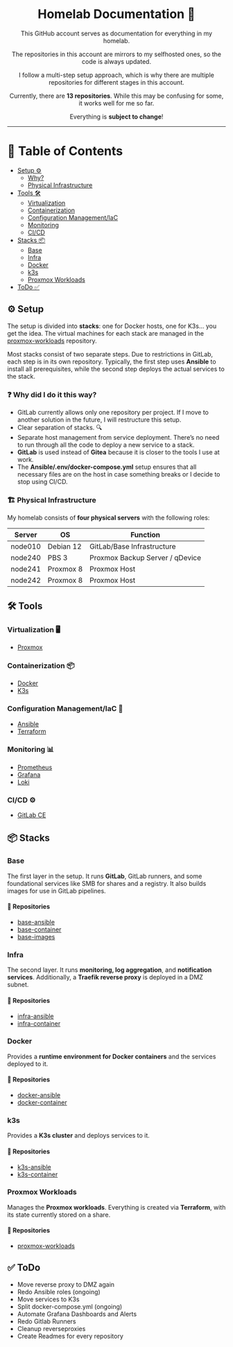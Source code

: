 <div align="center">

# Homelab Documentation 🚀

This GitHub account serves as documentation for everything in my homelab.

The repositories in this account are mirrors to my selfhosted ones, so the code is always updated.

I follow a multi-step setup approach, which is why there are multiple repositories for different stages in this account.

Currently, there are **13 repositories**. While this may be confusing for some, it works well for me so far.

Everything is **subject to change**!

</div>

---

# 📖 Table of Contents
- [Setup ⚙️](#setup)
  - [Why?](#why-did-i-do-it-this-way)
  - [Physical Infrastructure](#physical-infrastructure)
- [Tools 🛠](#tools)
  - [Virtualization](#virtualization)
  - [Containerization](#containerization)
  - [Configuration Management/IaC](#configuration-managementiac)
  - [Monitoring](#monitoring)
  - [CI/CD](#cicd)
- [Stacks 📦](#stacks)
  - [Base](#base)
  - [Infra](#infra)
  - [Docker](#docker)
  - [k3s](#k3s)
  - [Proxmox Workloads](#proxmox-workloads)
- [ToDo ✅](#todo)

## ⚙️ Setup

The setup is divided into **stacks**: one for Docker hosts, one for K3s… you get the idea. The virtual machines for each stack are managed in the [proxmox-workloads](https://github.com/InvalidIdentifier/proxmox-workloads) repository.

Most stacks consist of two separate steps. Due to restrictions in GitLab, each step is in its own repository. Typically, the first step uses **Ansible** to install all prerequisites, while the second step deploys the actual services to the stack.

### ❓ Why did I do it this way?
- GitLab currently allows only one repository per project. If I move to another solution in the future, I will restructure this setup.
- Clear separation of stacks. 🔍
- Separate host management from service deployment. There’s no need to run through all the code to deploy a new service to a stack.
- **GitLab** is used instead of **Gitea** because it is closer to the tools I use at work.
- The **Ansible/.env/docker-compose.yml** setup ensures that all necessary files are on the host in case something breaks or I decide to stop using CI/CD.

### 🏗 Physical Infrastructure

My homelab consists of **four physical servers** with the following roles:

| Server  | OS         | Function                          |
|---------|-----------|----------------------------------|
| node010 | Debian 12 | GitLab/Base Infrastructure       |
| node240 | PBS 3     | Proxmox Backup Server / qDevice |
| node241 | Proxmox 8 | Proxmox Host                     |
| node242 | Proxmox 8 | Proxmox Host                     |

## 🛠 Tools

### Virtualization 🖥
- [Proxmox](https://www.proxmox.com/en/proxmox-virtual-environment)

### Containerization 📦
- [Docker](https://www.docker.com/)
- [K3s](https://k3s.io/)

### Configuration Management/IaC 🔧
- [Ansible](https://github.com/ansible/ansible)
- [Terraform](https://www.terraform.io/)

### Monitoring 📊
- [Prometheus](https://prometheus.io/)
- [Grafana](https://grafana.com/)
- [Loki](https://grafana.com/oss/loki/)

### CI/CD ⚙️
- [GitLab CE](https://about.gitlab.com/)

## 📦 Stacks

### Base
The first layer in the setup. It runs **GitLab**, GitLab runners, and some foundational services like SMB for shares and a registry. It also builds images for use in GitLab pipelines.
#### 📂 Repositories
- [base-ansible](https://github.com/InvalidIdentifier/base-ansible) 
- [base-container](https://github.com/InvalidIdentifier/base-container) 
- [base-images](https://github.com/InvalidIdentifier/base-images)

### Infra
The second layer. It runs **monitoring, log aggregation**, and **notification services**. Additionally, a **Traefik reverse proxy** is deployed in a DMZ subnet.
#### 📂 Repositories
- [infra-ansible](https://github.com/InvalidIdentifier/infra-ansible) 
- [infra-container](https://github.com/InvalidIdentifier/infra-container) 

### Docker
Provides a **runtime environment for Docker containers** and the services deployed to it.
#### 📂 Repositories
- [docker-ansible](https://github.com/InvalidIdentifier/docker-ansible) 
- [docker-container](https://github.com/InvalidIdentifier/docker-container) 

### k3s
Provides a **K3s cluster** and deploys services to it.
#### 📂 Repositories
- [k3s-ansible](https://github.com/InvalidIdentifier/k3s-ansible) 
- [k3s-container](https://github.com/InvalidIdentifier/k3s-container) 

### Proxmox Workloads
Manages the **Proxmox workloads**. Everything is created via **Terraform**, with its state currently stored on a share.
#### 📂 Repositories
- [proxmox-workloads](https://github.com/InvalidIdentifier/proxmox-workloads)

## ✅ ToDo
- Move reverse proxy to DMZ again
- Redo Ansible roles (ongoing)
- Move services to K3s
- Split docker-compose.yml (ongoing)
- Automate Grafana Dashboards and Alerts
- Redo Gitlab Runners
- Cleanup reverseproxies
- Create Readmes for every repository